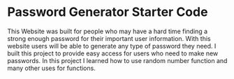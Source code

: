 # Password Generator Starter Code
This Website was built for people who may have a hard time finding a strong enough password for their important user information. With this website users will be able to generate any type of password they need.
I built this project to provide easy access for users who need to make new passwords.
In this project I learned how to use random number function and many other uses for functions.
